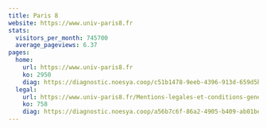 ```yaml
---
title: Paris 8
website: https://www.univ-paris8.fr
stats:
  visitors_per_month: 745700
  average_pageviews: 6.37
pages:
  home: 
    url: https://www.univ-paris8.fr
    ko: 2950
    diag: https://diagnostic.noesya.coop/c51b1478-9eeb-4396-913d-659d5b13f565
  legal: 
    url: https://www.univ-paris8.fr/Mentions-legales-et-conditions-generales-d-utilisation-CGU
    ko: 758
    diag: https://diagnostic.noesya.coop/a56b7c6f-86a2-4905-b409-ab01be0b4033
---
```

